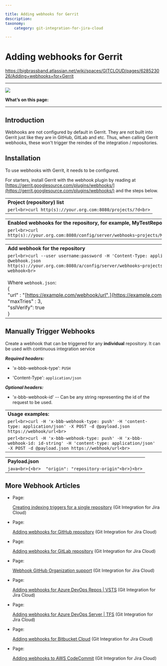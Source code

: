 ```yaml
---

title: Adding webhooks for Gerrit
description:
taxonomy:
    category: git-integration-for-jira-cloud

---
```


# Adding webhooks for Gerrit

<https://bigbrassband.atlassian.net/wiki/spaces/GITCLOUD/pages/628523026/Adding+webhooks+for+Gerrit>

* * *

![](https://bigbrassband.atlassian.net/wiki/download/thumbnails/628523026/gerrit-webhook-banner.png?version=1&modificationDate=1594989770246&cacheVersion=1&api=v2&width=510&height=117)

  
**What’s on this page:**

* * *

## Introduction

Webhooks are not configured by default in Gerrit. They are not built into Gerrit just like they are in GitHub, GitLab and etc. Thus, when calling Gerrit webhooks, these won't trigger the reindex of the integration / repositories.

## Installation

To use webhooks with Gerrit, it needs to be configured.

For starters, install Gerrit with the webhook plugin by reading at [https://gerrit.googlesource.com/plugins/webhooks/](https://gerrit.googlesource.com/plugins/webhooks/) and the steps below.

|     |
| --- |
| **Project (repository) list** |
| ```perl<br>curl http(s)://your.org.com:8080/projects/?d<br>``` |

|     |
| --- |
| **Enabled webhooks for the repository, for example, MyTestRepo** |
| ```perl<br>curl http(s)://your.org.com:8080/config/server/webhooks~projects/MyTestRepo/remotes<br>``` |

|     |
| --- |
| **Add webhook for the repository** |
| ```perl<br>curl --user username:password -H 'Content-Type: application/json' -X PUT -d @webhook.json http(s)://your.org.com:8080/a/config/server/webhooks~projects/MyTestRepo/remotes/bbb-webhook<br>```<br><br>Where `webhook.json`:  <br>{  <br>"url" : "[https://example.com/webhook/url",](https://example.com/webhook/url%22)  <br>"maxTries" : 3,  <br>"sslVerify": true  <br>} |

## Manually Trigger Webhooks

Create a webhook that can be triggered for any **individual** repository. It can be used with continuous integration service

_**Required headers:**_

*   'x-bbb-webhook-type': `PUSH`
    
*   'Content-Type': `application/json`
    

_**Optional headers:**_

*   'x-bbb-webhook-id' -- Can be any string representing the id of the request to be used.
    

|     |
| --- |
| **Usage examples:** |
| ```perl<br>curl -H 'x-bbb-webhook-type: push' -H 'content-type: application/json' -X POST -d @payload.json https://webhook/url<br>``` |
| ```perl<br>curl -H 'x-bbb-webhook-type: push' -H 'x-bbb-webhook-id: id-string' -H 'content-type: application/json' -X POST -d @payload.json https://webhook/url<br>``` |

|     |
| --- |
| **Payload.json** |
| ```java<br>{<br>  "origin": "repository-origin"<br>}<br>``` |

## More Webhook Articles

*   Page:
    
    [Creating indexing triggers for a single repository](/wiki/spaces/GITCLOUD/pages/171213231/Creating+indexing+triggers+for+a+single+repository) (Git Integration for Jira Cloud)
    
*   Page:
    
    [Adding webhooks for GitHub repository](/wiki/spaces/GITCLOUD/pages/171377213/Adding+webhooks+for+GitHub+repository) (Git Integration for Jira Cloud)
    
*   Page:
    
    [Adding webhooks for GitLab repository](/wiki/spaces/GITCLOUD/pages/171377217/Adding+webhooks+for+GitLab+repository) (Git Integration for Jira Cloud)
    
*   Page:
    
    [Webhook GitHub Organization support](/wiki/spaces/GITCLOUD/pages/171278791/Webhook+GitHub+Organization+support) (Git Integration for Jira Cloud)
    
*   Page:
    
    [Adding webhooks for Azure DevOps Repos | VSTS](/wiki/spaces/GITCLOUD/pages/172294150/Adding+webhooks+for+Azure+DevOps+Repos+%7C+VSTS) (Git Integration for Jira Cloud)
    
*   Page:
    
    [Adding webhooks for Azure DevOps Server | TFS](/wiki/spaces/GITCLOUD/pages/234782736/Adding+webhooks+for+Azure+DevOps+Server+%7C+TFS) (Git Integration for Jira Cloud)
    
*   Page:
    
    [Adding webhooks for Bitbucket Cloud](/wiki/spaces/GITCLOUD/pages/467271681/Adding+webhooks+for+Bitbucket+Cloud) (Git Integration for Jira Cloud)
    
*   Page:
    
    [Adding webhooks to AWS CodeCommit](/wiki/spaces/GITCLOUD/pages/864288787/Adding+webhooks+to+AWS+CodeCommit) (Git Integration for Jira Cloud)